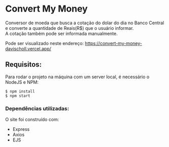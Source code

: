 # Convert My Money

Conversor de moeda que busca a cotação do dolar do dia no Banco Central e converte a quantidade de Reais(R$) que o usuário informar.<br/>
A cotação também pode ser informada manualmente.

Pode ser visualizado neste endereço: https://convert-my-money-davischoll.vercel.app/

## Requisitos:

Para rodar o projeto na máquina com um server local, é necessário o NodeJS e NPM:

```
$ npm install
$ npm start
```

### Dependências utilizadas:

O site foi construído com:
- Express
- Axios
- EJS
